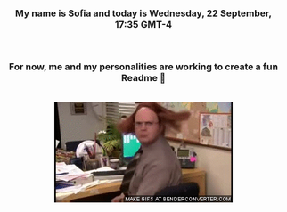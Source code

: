 


<div align="center">
<h3 >My name is Sofia and today is Wednesday, 22 September, 17:35 GMT-4</h3><br>
<h3 >For now, me and my personalities are working to create a fun Readme 👋
</h3><br>
<img src='img/dwight.gif' alt='working...'/>
</div>

